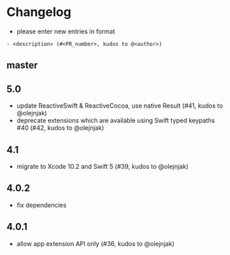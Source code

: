 # Changelog

- please enter new entries in format 

```
- <description> (#<PR_number>, kudos to @<author>)
```

## master

## 5.0

- update ReactiveSwift & ReactiveCocoa, use native Result (#41, kudos to @olejnjak)
- deprecate extensions which are available using Swift typed keypaths #40 (#42, kudos to @olejnjak)

## 4.1

- migrate to Xcode 10.2 and Swift 5 (#39, kudos to @olejnjak)

## 4.0.2

- fix dependencies 

## 4.0.1

- allow app extension API only (#36, kudos to @olejnjak)
